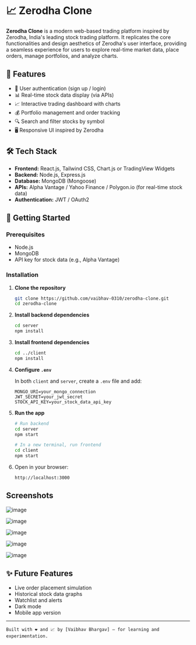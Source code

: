 # 📈 Zerodha Clone

**Zerodha Clone** is a modern web-based trading platform inspired by Zerodha, India's leading stock trading platform. It replicates the core functionalities and design aesthetics of Zerodha's user interface, providing a seamless experience for users to explore real-time market data, place orders, manage portfolios, and analyze charts.

## 📌 Features

* 🧾 User authentication (sign up / login)
* 📊 Real-time stock data display (via APIs)
* 📈 Interactive trading dashboard with charts
* 💰 Portfolio management and order tracking
* 🔍 Search and filter stocks by symbol
* 🖥️ Responsive UI inspired by Zerodha

## 🛠 Tech Stack

* **Frontend:** React.js, Tailwind CSS, Chart.js or TradingView Widgets
* **Backend:** Node.js, Express.js
* **Database:** MongoDB (Mongoose)
* **APIs:** Alpha Vantage / Yahoo Finance / Polygon.io (for real-time stock data)
* **Authentication:** JWT / OAuth2


## 🚀 Getting Started

### Prerequisites

* Node.js
* MongoDB
* API key for stock data (e.g., Alpha Vantage)

### Installation

1. **Clone the repository**

   ```bash
   git clone https://github.com/vaibhav-0310/zerodha-clone.git
   cd zerodha-clone
   ```

2. **Install backend dependencies**

   ```bash
   cd server
   npm install
   ```

3. **Install frontend dependencies**

   ```bash
   cd ../client
   npm install
   ```

4. **Configure `.env`**

   In both `client` and `server`, create a `.env` file and add:

   ```env
   MONGO_URI=your_mongo_connection
   JWT_SECRET=your_jwt_secret
   STOCK_API_KEY=your_stock_data_api_key
   ```

5. **Run the app**

   ```bash
   # Run backend
   cd server
   npm start

   # In a new terminal, run frontend
   cd client
   npm start
   ```

6. Open in your browser:

   ```
   http://localhost:3000
   ```

## Screenshots

![image](https://github.com/user-attachments/assets/7a7fb3d0-f3f8-4cae-bc69-b7377d42df28)

![image](https://github.com/user-attachments/assets/d7edd448-06c1-41b1-9d5f-4b7bb46ffcf4)

![image](https://github.com/user-attachments/assets/d47ae23c-fe5b-44b6-90c9-86708822c69f)

![image](https://github.com/user-attachments/assets/a178cf23-8611-4c43-ac25-b0d172bf596c)

![image](https://github.com/user-attachments/assets/70cad6ea-9c08-4409-ab8a-19035520e447)





## ✨ Future Features

* Live order placement simulation
* Historical stock data graphs
* Watchlist and alerts
* Dark mode
* Mobile app version




---

```
Built with ❤️ and 📈 by [Vaibhav Bhargav] – for learning and experimentation.
```
